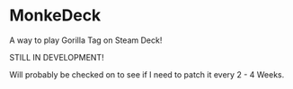 # MonkeDeck

A way to play Gorilla Tag on Steam Deck!

STILL IN DEVELOPMENT!

Will probably be checked on to see if I need to patch it every 2 - 4 Weeks.
